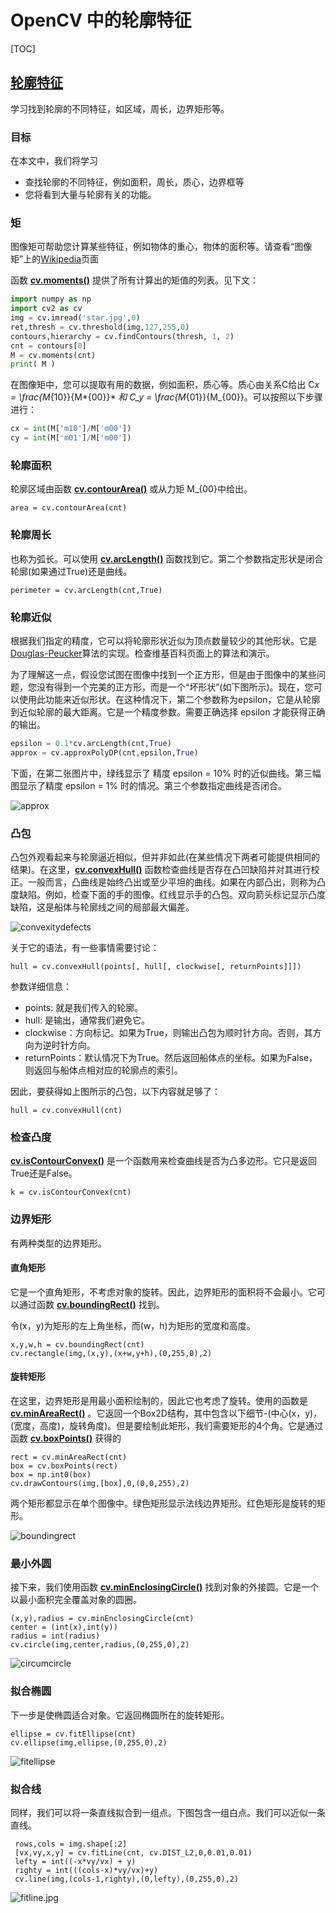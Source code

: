 # OpenCV 中的轮廓特征



[TOC]





## [轮廓特征](https://www.bookstack.cn/read/opencv-doc-zh-4.0/$dd-d49-tutorial_py_contour_features.html)

学习找到轮廓的不同特征，如区域，周长，边界矩形等。

### 目标

在本文中，我们将学习

- 查找轮廓的不同特征，例如面积，周长，质心，边界框等
- 您将看到大量与轮廓有关的功能。

### 矩

图像矩可帮助您计算某些特征，例如物体的重心，物体的面积等。请查看“图像矩”上的[Wikipedia](http://en.wikipedia.org/wiki/Image_moment)页面

函数 **[cv.moments()](https://docs.opencv.org/4.0.0/d3/dc0/group__imgproc__shape.html#ga556a180f43cab22649c23ada36a8a139)** 提供了所有计算出的矩值的列表。见下文：

```python
import numpy as np
import cv2 as cv
img = cv.imread('star.jpg',0)
ret,thresh = cv.threshold(img,127,255,0)
contours,hierarchy = cv.findContours(thresh, 1, 2)
cnt = contours[0]
M = cv.moments(cnt)
print( M )
```

在图像矩中，您可以提取有用的数据，例如面积，质心等。质心由关系C给出 C*x = \frac{M*{10}}{M*{00}}* *和 C_y = \frac{M*{01}}{M_{00}}。可以按照以下步骤进行：

```python
cx = int(M['m10']/M['m00'])
cy = int(M['m01']/M['m00'])
```

### 轮廓面积

轮廓区域由函数 **[cv.contourArea()](https://docs.opencv.org/4.0.0/d3/dc0/group__imgproc__shape.html#ga2c759ed9f497d4a618048a2f56dc97f1)** 或从力矩 M_{00}中给出。

```
area = cv.contourArea(cnt)
```

### 轮廓周长

也称为弧长。可以使用 **[cv.arcLength()](https://docs.opencv.org/4.0.0/d3/dc0/group__imgproc__shape.html#ga8d26483c636be6b35c3ec6335798a47c)** 函数找到它。第二个参数指定形状是闭合轮廓(如果通过True)还是曲线。

```
perimeter = cv.arcLength(cnt,True)
```

### 轮廓近似

根据我们指定的精度，它可以将轮廓形状近似为顶点数量较少的其他形状。它是[Douglas-Peucker](http://en.wikipedia.org/wiki/Ramer-Douglas-Peucker_algorithm)算法的实现。检查维基百科页面上的算法和演示。

为了理解这一点，假设您试图在图像中找到一个正方形，但是由于图像中的某些问题，您没有得到一个完美的正方形，而是一个“坏形状”(如下图所示)。现在，您可以使用此功能来近似形状。在这种情况下，第二个参数称为epsilon，它是从轮廓到近似轮廓的最大距离。它是一个精度参数。需要正确选择 epsilon 才能获得正确的输出。

```python
epsilon = 0.1*cv.arcLength(cnt,True)
approx = cv.approxPolyDP(cnt,epsilon,True)
```

下面，在第二张图片中，绿线显示了 精度 epsilon = 10% 时的近似曲线。第三幅图显示了精度 epsilon = 1% 时的情况。第三个参数指定曲线是否闭合。

![approx](https://static.sitestack.cn/projects/opencv-doc-zh-4.0/docs/4.0.0/img/4.9.2-approx.jpg)

### 凸包

凸包外观看起来与轮廓逼近相似，但并非如此(在某些情况下两者可能提供相同的结果)。在这里，**[cv.convexHull()](https://docs.opencv.org/4.0.0/d3/dc0/group__imgproc__shape.html#ga014b28e56cb8854c0de4a211cb2be656)** 函数检查曲线是否存在凸凹缺陷并对其进行校正。一般而言，凸曲线是始终凸出或至少平坦的曲线。如果在内部凸出，则称为凸度缺陷。例如，检查下面的手的图像。红线显示手的凸包。双向箭头标记显示凸度缺陷，这是船体与轮廓线之间的局部最大偏差。

![convexitydefects](https://static.sitestack.cn/projects/opencv-doc-zh-4.0/docs/4.0.0/img/4.9.3-convexitydefects.jpg)

关于它的语法，有一些事情需要讨论：

```
hull = cv.convexHull(points[, hull[, clockwise[, returnPoints]]])
```

参数详细信息：

- points: 就是我们传入的轮廓。
- hull: 是输出，通常我们避免它。
- clockwise：方向标记。如果为True，则输出凸包为顺时针方向。否则，其方向为逆时针方向。
- returnPoints：默认情况下为True。然后返回船体点的坐标。如果为False，则返回与船体点相对应的轮廓点的索引。

因此，要获得如上图所示的凸包，以下内容就足够了：

```
hull = cv.convexHull(cnt)
```



### 检查凸度

**[cv.isContourConvex()](https://docs.opencv.org/4.0.0/d3/dc0/group__imgproc__shape.html#ga8abf8010377b58cbc16db6734d92941b)** 是一个函数用来检查曲线是否为凸多边形。它只是返回True还是False。

```
k = cv.isContourConvex(cnt)
```

### 边界矩形

有两种类型的边界矩形。

#### 直角矩形

它是一个直角矩形，不考虑对象的旋转。因此，边界矩形的面积将不会最小。它可以通过函数 **[cv.boundingRect()](https://docs.opencv.org/4.0.0/d3/dc0/group__imgproc__shape.html#ga103fcbda2f540f3ef1c042d6a9b35ac7)** 找到。

令(x，y)为矩形的左上角坐标，而(w，h)为矩形的宽度和高度。

```
x,y,w,h = cv.boundingRect(cnt)
cv.rectangle(img,(x,y),(x+w,y+h),(0,255,0),2)
```

#### 旋转矩形

在这里，边界矩形是用最小面积绘制的，因此它也考虑了旋转。使用的函数是 **[cv.minAreaRect()](https://docs.opencv.org/4.0.0/d3/dc0/group__imgproc__shape.html#ga3d476a3417130ae5154aea421ca7ead9)** 。它返回一个Box2D结构，其中包含以下细节-(中心(x，y)，(宽度，高度)，旋转角度)。但是要绘制此矩形，我们需要矩形的4个角。它是通过函数 **[cv.boxPoints()](https://docs.opencv.org/4.0.0/d3/dc0/group__imgproc__shape.html#gaf78d467e024b4d7936cf9397185d2f5c)** 获得的

```
rect = cv.minAreaRect(cnt)
box = cv.boxPoints(rect)
box = np.int0(box)
cv.drawContours(img,[box],0,(0,0,255),2)
```

两个矩形都显示在单个图像中。绿色矩形显示法线边界矩形。红色矩形是旋转的矩形。

![boundingrect](https://static.sitestack.cn/projects/opencv-doc-zh-4.0/docs/4.0.0/img/4.9.4-boundingrect.png)

### 最小外圆

接下来，我们使用函数 **[cv.minEnclosingCircle()](https://docs.opencv.org/4.0.0/d3/dc0/group__imgproc__shape.html#ga8ce13c24081bbc7151e9326f412190f1)** 找到对象的外接圆。它是一个以最小面积完全覆盖对象的圆圈。

```
(x,y),radius = cv.minEnclosingCircle(cnt)
center = (int(x),int(y))
radius = int(radius)
cv.circle(img,center,radius,(0,255,0),2)
```

![circumcircle](https://static.sitestack.cn/projects/opencv-doc-zh-4.0/docs/4.0.0/img/4.9.8-circumcircle.png)

### 拟合椭圆

下一步是使椭圆适合对象。它返回椭圆所在的旋转矩形。

```
ellipse = cv.fitEllipse(cnt)
cv.ellipse(img,ellipse,(0,255,0),2)
```

![fitellipse](https://static.sitestack.cn/projects/opencv-doc-zh-4.0/docs/4.0.0/img/4.9.9-fitellipse.png)

### 拟合线

同样，我们可以将一条直线拟合到一组点。下图包含一组白点。我们可以近似一条直线。

```
 rows,cols = img.shape[:2]
 [vx,vy,x,y] = cv.fitLine(cnt, cv.DIST_L2,0,0.01,0.01)
 lefty = int((-x*vy/vx) + y)
 righty = int(((cols-x)*vy/vx)+y)
 cv.line(img,(cols-1,righty),(0,lefty),(0,255,0),2)
```

![fitline.jpg](https://static.sitestack.cn/projects/opencv-doc-zh-4.0/docs/4.0.0/img/4.9.10-fitline.jpg)